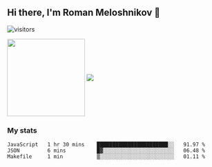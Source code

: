 ## Hi there, I'm Roman Meloshnikov 👋

![visitors](https://visitor-badge.glitch.me/badge?page_id=aldangold.id)

<!--
**Surtt/Surtt** is a ✨ _special_ ✨ repository because its `README.md` (this file) appears on your GitHub profile.

Here are some ideas to get you started:

- 🔭 I’m currently working on ...
- 🌱 I’m currently learning ...
- 👯 I’m looking to collaborate on ...
- 🤔 I’m looking for help with ...
- 💬 Ask me about ...
- 📫 How to reach me: ...
- 😄 Pronouns: ...
- ⚡ Fun fact: ...
-->

<span>
<a>
<img align="center" height="180em" src="https://github-readme-stats.vercel.app/api?username=aldangold&show_icons=true&hide_border=true&&count_private=true&include_all_commits=true" />
</a>
<a href="https://github.com/surtt/github-readme-stats">
<img align="center" src="https://github-readme-stats.vercel.app/api/top-langs/?username=aldangold&layout=compact&hide_border=true" />
</a>
</span>


### My stats
<!--START_SECTION:waka-->
```text
JavaScript   1 hr 30 mins    ███████████████████████░░   91.97 % 
JSON         6 mins          █▓░░░░░░░░░░░░░░░░░░░░░░░   06.48 % 
Makefile     1 min           ▒░░░░░░░░░░░░░░░░░░░░░░░░   01.11 % 
```
<!--END_SECTION:waka-->

